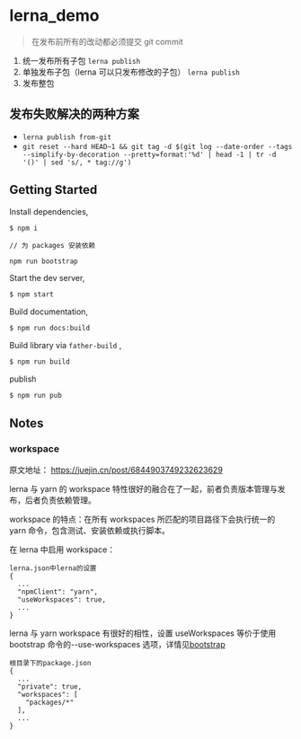 # lerna_demo

> 在发布前所有的改动都必须提交 git commit

1. 统一发布所有子包 `lerna publish`
2. 单独发布子包（lerna 可以只发布修改的子包） `lerna publish`
3. 发布整包

## 发布失败解决的两种方案

- `lerna publish from-git`
- `git reset --hard HEAD~1 && git tag -d $(git log --date-order --tags --simplify-by-decoration --pretty=format:'%d' | head -1 | tr -d '()' | sed 's/, * tag://g')`

## Getting Started

Install dependencies,

```bash
$ npm i
```

```
// 为 packages 安装依赖

npm run bootstrap
```

Start the dev server,

```bash
$ npm start
```

Build documentation,

```bash
$ npm run docs:build
```

Build library via `father-build` ,

```bash
$ npm run build
```

publish

```bash
$ npm run pub
```

## Notes

### workspace

原文地址： https://juejin.cn/post/6844903749232623629

lerna 与 yarn 的 workspace 特性很好的融合在了一起，前者负责版本管理与发布，后者负责依赖管理。

workspace 的特点：在所有 workspaces 所匹配的项目路径下会执行统一的 yarn 命令，包含测试、安装依赖或执行脚本。

在 lerna 中启用 workspace：

```
lerna.json中lerna的设置
{
  ...
  "npmClient": "yarn",
  "useWorkspaces": true,
  ...
}
```

lerna 与 yarn workspace 有很好的相性，设置 useWorkspaces 等价于使用 bootstrap 命令的--use-workspaces 选项，详情见[bootstrap](https://github.com/lerna/lerna/blob/main/commands/bootstrap/README.md#--use-workspaces)

```
根目录下的package.json
{
  ...
  "private": true,
  "workspaces": [
    "packages/*"
  ],
  ...
}
```
